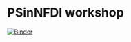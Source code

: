 # PSinNFDI workshop

[![Binder](https://notebooks.mpcdf.mpg.de/binder/badge_logo.svg)](https://notebooks.mpcdf.mpg.de/binder/v2/git/https%3A%2F%2Fgitlab.mpcdf.mpg.de%2Fpyiron%2Fdpg_tutorial_2024.git/HEAD?labpath=01_workflows%2Fstress_strain.ipynb)
